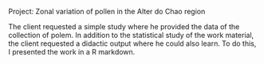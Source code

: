 Project: Zonal variation of pollen in the Alter do Chao region

The client requested a simple study where he provided the data of the collection of polem.
In addition to the statistical study of the work material, the client requested a didactic output where he could also learn.
To do this, I presented the work in a R markdown.
